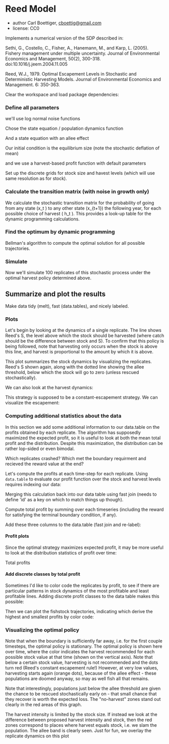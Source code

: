 <!--roptions dev="png", fig.width=7, fig.height=5, fig.path='ex-out-', tidy=FALSE, warning=FALSE, comment=NA, cache.path="reed/", message=FALSE, cache=FALSE-->
<!--begin.rcode echo=FALSE 
render_gfm()
opts_knit$set(upload = TRUE)
#opts_knit$set(upload.fun = function(file){
#   library(RWordPress) 
#   uploadFile(file)$url
#  })
end.rcode-->

# Reed Model
 * author Carl Boettiger, <cboettig@gmail.com>
 * license: CC0

 Implements a numerical version of the SDP described in:
 
   Sethi, G., Costello, C., Fisher, A., Hanemann, M., and Karp, L. (2005). 
   Fishery management under multiple uncertainty. Journal of Environmental
   Economics and Management, 50(2), 300-318. doi:10.1016/j.jeem.2004.11.005

   Reed, W.J., 1979. Optimal Escapement Levels in Stochastic
   and Deterministic Harvesting Models. Journal of Environmental 
   Economics and Management. 6: 350-363.


Clear the workspace and load package dependencies: 
<!--begin.rcode setup, echo=FALSE
rm(list=ls())   
require(pdgControl)
require(reshape2)
require(ggplot2)
require(data.table)
end.rcode-->


### Define all parameters 
<!--begin.rcode
delta <- 0.1      # economic discounting rate
OptTime <- 50     # stopping time
gridsize <- 100   # gridsize (discretized population)
sigma_g <- 0.2    # Noise in population growth
sigma_m <- 0.     # noise in stock assessment measurement
sigma_i <- 0.     # noise in implementation of the quota
reward <- 1       # bonus for satisfying the boundary condition
end.rcode-->

we'll use log normal noise functions
<!--begin.rcode noise_dists
z_g <- function() rlnorm(1,  0, sigma_g) # mean 1
z_m <- function() rlnorm(1,  0, sigma_m) # mean 1
z_i <- function() rlnorm(1,  0, sigma_i) # mean 1
end.rcode-->


Chose the state equation / population dynamics function
<!--begin.rcode BevHolt, eval=FALSE, include=FALSE
f <- BevHolt                # Select the state equation
pars <- c(2, 4)             # parameters for the state equation
K <- (pars[1] - 1)/pars[2]  # Carrying capacity 
xT <- 0                     # boundary conditions
control = "harvest"         # control variable is total harvest, h = e * x
price <- 1
cost <- .12
end.rcode-->

And a state equation with an allee effect
<!--begin.rcode Myer
f <- Myer_harvest
pars <- c(1, 2, 6) 
p <- pars # shorthand 
K <- p[1] * p[3] / 2 + sqrt( (p[1] * p[3]) ^ 2 - 4 * p[3] ) / 2
xT <- p[1] * p[3] / 2 - sqrt( (p[1] * p[3]) ^ 2 - 4 * p[3] ) / 2 # allee threshold
e_star <- (p[1] * sqrt(p[3]) - 2) / 2 ## Bifurcation point 
control <- "harvest"          # control variable can be harvest or effort 
price <- 1
cost <- .01
end.rcode-->



Our initial condition is the equilibrium size (note the stochastic deflation of mean)
<!--begin.rcode
x0 <- K - sigma_g ^ 2 / 2 
end.rcode-->

and we use a harvest-based profit function with default parameters
<!--begin.rcode
profit <- profit_harvest(p=price, c = cost) 
end.rcode-->


Set up the discrete grids for stock size and havest levels (which will use same resolution as for stock). 

<!--begin.rcode
x_grid <- seq(0, 2 * K, length = gridsize)  
h_grid <- x_grid  
end.rcode-->


### Calculate the transition matrix (with noise in growth only)      
We calculate the stochastic transition matrix for the probability of going from any state \(x_t \) to any other state \(x_{t+1}\) the following year, for each possible choice of harvest \( h_t \).  This provides a look-up table for the dynamic programming calculations. 

<!--begin.rcode
SDP_Mat <- determine_SDP_matrix(f, pars, x_grid, h_grid, sigma_g )
end.rcode-->


<!--begin.rcode eval=FALSE, include=FALSE
# calculate the transition matrix by simulation, generic to types of noise
require(snowfall) 
sfInit(parallel=TRUE, cpu=4)
SDP_Mat <- SDP_by_simulation(f, pars, x_grid, h_grid, z_g, z_m, z_i, reps=999)
end.rcode-->

### Find the optimum by dynamic programming 
Bellman's algorithm to compute the optimal solution for all possible trajectories.
<!--begin.rcode 
opt <- find_dp_optim(SDP_Mat, x_grid, h_grid, OptTime, xT, 
                     profit, delta, reward=reward)
end.rcode-->

### Simulate 
Now we'll simulate 100 replicates of this stochastic process under the optimal harvest policy determined above.
<!--begin.rcode 
sims <- lapply(1:100, function(i){
  ForwardSimulate(f, pars, x_grid, h_grid, x0, opt$D, z_g, z_m, z_i)
})
end.rcode-->




## Summarize and plot the results                                                   
Make data tidy (melt), fast (data.tables), and nicely labeled.
<!--begin.rcode
dat <- melt(sims, id=names(sims[[1]]))  
dt <- data.table(dat)
setnames(dt, "L1", "reps") # names are nice
end.rcode-->

### Plots 

Let's begin by looking at the dynamics of a single replicate. The line shows Reed's S, the level above which the stock should be harvested (where catch should be the difference between stock and S).  To confirm that this policy is being followed, note that harvesting only occurs when the stock is above this line, and harvest is proportional to the amount by which it is above. 
<!--begin.rcode
ggplot(subset(dt,reps==1)) +
  geom_line(aes(time, fishstock)) +
  geom_abline(intercept=opt$S, slope = 0) +
  geom_line(aes(time, harvest), col="darkgreen") 
end.rcode-->


This plot summarizes the stock dynamics by visualizing the replicates. Reed's S shown again, along with the dotted line showing the allee threshold, below which the stock will go to zero (unless rescued stochastically). 
<!--begin.rcode
p1 <- ggplot(dt) + geom_abline(intercept=opt$S, slope = 0) + 
  geom_abline(intercept=xT, slope = 0, lty=2) 
p1 + geom_line(aes(time, fishstock, group = reps), alpha = 0.2)
end.rcode-->

We can also look at the harvest dynamics:
<!--begin.rcode
p1 + geom_line(aes(time, harvest, group = reps), alpha = 0.1, col="darkgreen")
end.rcode-->

This strategy is supposed to be a constant-escapement strategy. We can visualize the escapement: 
<!--begin.rcode
p1 + geom_line(aes(time, escapement, group = reps), alpha = 0.1, col="darkgrey")
end.rcode-->



### Computing additional statistics about the data
In this section we add some additional information to our data.table on the profits obtained by each replicate.  The algorithm has supposedly maximized the expected profit, so it is useful to look at both the mean total profit and the distribution.  Despite this maximization, the distribution can be rather lop-sided or even bimodal. 

Which replicates crashed?  Which met the boundary requirment and recieved the reward value at the end?
<!--begin.rcode
crashed <- dt[time==OptTime, fishstock == 0, by=reps]
rewarded <- dt[time==OptTime, fishstock > xT, by=reps]
end.rcode-->

Let's compute the profits at each time-step for each replicate. 
Using `data.table` to evaluate our profit function over the stock and harvest levels requires indexing our data:

<!--begin.rcode
dt <- data.table(dt, id=1:dim(dt)[1])
profits <- dt[, profit(fishstock, harvest), by=id]
end.rcode-->

Merging this calculation back into our data table using fast join (needs to define 'id' as a key on which to match things up though). 
<!--begin.rcode
setkey(dt, id)
setkey(profits, id)
dt <- dt[profits]
setnames(dt, "V1", "profits")
setkey(dt, reps)
end.rcode-->

Compute total profit by summing over each timeseries (including the reward for satisfying the terminal boundary condition, if any). 

<!--begin.rcode
total_profit <- dt[,sum(profits), by=reps]
total_profit <- total_profit + rewarded$V1 * reward 
end.rcode-->


Add these three columns to the data.table (fast join and re-label):
<!--begin.rcode
setkey(total_profit, reps)
setkey(crashed, reps)
setkey(rewarded, reps)
dt <- dt[total_profit]
dt <- dt[crashed]
dt <- dt[rewarded]
setnames(dt, c("V1", "V1.1", "V1.2"), c("total.profit", "crashed", "rewarded"))
end.rcode-->



#### Profit plots
Since the optimal strategy maximizes expected profit, it may be more useful to look at the distribution statistics of profit over time:
<!--begin.rcode
stats <- dt[ , mean_sdl(profits), by = time]
p1 + geom_line(dat=stats, aes(x=time, y=y), col="lightgrey") + 
  geom_ribbon(aes(x = time, ymin = ymin, ymax = ymax),
              fill = "darkred", alpha = 0.2, dat=stats)
end.rcode-->


Total profits
<!--begin.rcode
ggplot(dt, aes(total.profit, fill=crashed)) + geom_histogram(alpha=.8)
end.rcode-->


#### Add discrete classes by total profit

Sometimes I'd like to color code the replicates by profit, to see if there are particular patterns in stock dynamics of the most profitable and least profitable lines.  Adding discrete profit classes to the data table makes this possible:
<!--begin.rcode
quantile_me <- function(x, ...){
  q <- quantile(x, ...)
  class <- character(length(x))
  for(i in 1:length(q))
    class[x > q[i] ] <- i
  class
}
q <- data.table(reps=total_profit$reps, quantile=quantile_me(total_profit$V1))
setkey(q, reps)
dt <- dt[q]
end.rcode-->

Then we can plot the fishstock trajectories, indicating which derive the highest and smallest profits by color code: 
<!--begin.rcode
ggplot(subset(dt, quantile %in% c(1,4))) + 
  geom_line(aes(time, fishstock, group = reps, color=quantile), alpha = 0.6) 
end.rcode-->


### Visualizing the optimal policy
Note that when the boundary is sufficiently far away, i.e. for the first couple timesteps, the optimal policy is stationary.  The optimal policy is shown here over time, where the color indicates the harvest recommended for each possible stock value at that time (shown on the vertical axis).  Note that below a certain stock value, harvesting is not recommended and the dots turn red (Reed's constant escapement rule!)  However, at very low values, harvesting starts again (orange dots), because of the allee effect - these populations are doomed anyway, so may as well fish all that remains.

Note that interestingly, populations just below the allee threshold are given the chance to be rescued stochastically early on - that small chance that they recover is worth the expected loss.  The "no-harvest" zones stand out clearly in the red areas of this graph.
<!--begin.rcode policy, fig.width=9,
policy <- melt(opt$D)
policy_zoom <- subset(policy, x_grid[Var1] < max(dt$fishstock) )
p5 <- ggplot(policy_zoom) + 
  geom_point(aes(Var2, (x_grid[Var1]), col=h_grid[value])) + 
  labs(x = "time", y = "fishstock") +
  scale_colour_gradientn(colours = rainbow(4)) +
  geom_abline(intercept=opt$S, slope = 0) +
  geom_abline(intercept=xT, slope=0, lty=2)
p5
end.rcode-->

The harvest intensity is limited by the stock size.  If instead we look at the difference between proposed harvest intensity and stock,
then the red zones correspond to places where harvest equals stock, i.e. we slam the population. The allee band is clearly seen. Just for fun, we overlay the replicate dynamics on this plot 

<!--begin.rcode policy2, fig.width=10,
p6 <- ggplot(policy_zoom) + 
  geom_point(aes(Var2, (x_grid[Var1]), col=x_grid[Var1] - h_grid[value])) + 
  labs(x = "time", y = "fishstock") +
  scale_colour_gradientn(colours = rainbow(4)) +
  geom_abline(intercept=opt$S, slope = 0) +
  geom_abline(intercept=xT, slope=0, lty=2)
p6 + geom_line(aes(time, fishstock, group = reps), alpha = 0.1, data=dt)
end.rcode-->

